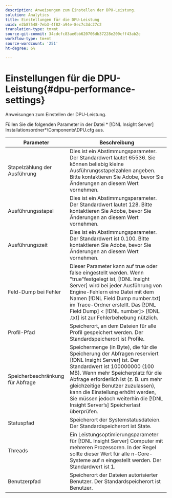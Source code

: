 ```yaml
---
description: Anweisungen zum Einstellen der DPU-Leistung.
solution: Analytics
title: Einstellungen für die DPU-Leistung
uuid: e2b87548-7eb3-4f82-a94e-8ec7c3dc27c2
translation-type: tm+mt
source-git-commit: 34cdcfc83ae6bb620706db37228e200cff43ab2c
workflow-type: tm+mt
source-wordcount: '251'
ht-degree: 6%

---
```



# Einstellungen für die DPU-Leistung{#dpu-performance-settings}

Anweisungen zum Einstellen der DPU-Leistung.

Füllen Sie die folgenden Parameter in der Datei * [!DNL Insight Server] Installationsordner*\Components\DPU.cfg aus.

| Parameter | Beschreibung |
|---|---|
| Stapelzählung der Ausführung | Dies ist ein Abstimmungsparameter. Der Standardwert lautet 65536. Sie können beliebig kleine Ausführungsstapelzahlen angeben. Bitte kontaktieren Sie Adobe, bevor Sie Änderungen an diesem Wert vornehmen. |
| Ausführungsstapel | Dies ist ein Abstimmungsparameter. Der Standardwert lautet 128. Bitte kontaktieren Sie Adobe, bevor Sie Änderungen an diesem Wert vornehmen. |
| Ausführungszeit | Dies ist ein Abstimmungsparameter. Der Standardwert ist 0.100. Bitte kontaktieren Sie Adobe, bevor Sie Änderungen an diesem Wert vornehmen. |
| Feld-Dump bei Fehler | Dieser Parameter kann auf true oder false eingestellt werden. Wenn &quot;true&quot;festgelegt ist, [!DNL Insight Server] wird bei jeder Ausführung von Engine-Fehlern eine Datei mit dem Namen [!DNL Field Dump number.txt] im Trace-Ordner erstellt. Das [!DNL Field Dump] &lt; [!DNL number]> [!DNL .txt] ist zur Fehlerbehebung nützlich. |
| Profil-Pfad | Speicherort, an dem Dateien für alle Profil gespeichert werden. Der Standardspeicherort ist Profile\. |
| Speicherbeschränkung für Abfrage | Speichermenge (in Byte), die für die Speicherung der Abfragen reserviert [!DNL Insight Server] ist. Der Standardwert ist 100000000 (100 MB). Wenn mehr Speicherplatz für die Abfrage erforderlich ist (z. B. um mehr gleichzeitige Benutzer zuzulassen), kann die Einstellung erhöht werden, Sie müssen jedoch weiterhin die [!DNL Insight Server’s] Speicherlast überprüfen. |
| Statuspfad | Speicherort der Systemstatusdateien. Der Standardspeicherort ist State\. |
| Threads | Ein Leistungsoptimierungsparameter für [!DNL Insight Server] Computer mit mehreren Prozessoren. In der Regel sollte dieser Wert für alle n-Core-Systeme auf n eingestellt werden. Der Standardwert ist 1. |
| Benutzerpfad | Speicherort der Dateien autorisierter Benutzer. Der Standardspeicherort ist Benutzer\. |

